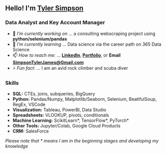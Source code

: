 ## Hello! I'm [Tyler Simpson](https://www.tylerjsimpson.com/)
### Data Analyst and Key Account Manager
- 🔭 *I’m currently working on* ... a consulting webscraping project using **python/selenium/pandas**
- 🌱 *I’m currently learning* ... Data science via the career path on 365 Data Science
- 📫 *How to reach me:* ... **[LinkedIn](https://www.linkedin.com/in/tj-simpson/)**, **[Portfolio](https://www.tylerjsimpson.com/)**, or **Email SimpsonTylerJames@Gmail.com**
- ⚡ *Fun fact:* ... I am an avid rock climber and scuba diver  

### Skills
* **SQL:** CTEs, joins, subqueries, BigQuery
* **Python:** Pandas/Numpy, Matplotlib/Seaborn, Selenium, BeatifulSoup, RegEx, VSCode
* **Visualization:** Tableau, PowerBI, Data Studio
* **Spreadsheets:** VLOOKUP, pivots, conditionals
* **Machine Learning:** ScikitLearn*, TensorFlow*, PyTorch*
* **Other Tools:** Jupyter/Colab, Google Cloud Products
* **CRM:** SalesForce  

*Please note that * means I am in the beginning stages and developing my knowledge*
